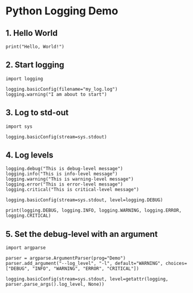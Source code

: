 # Python Logging Demo

## 1. Hello World
```
print("Hello, World!")
```

## 2. Start logging
```
import logging

logging.basicConfig(filename="my_log.log")
logging.warning("I am about to start")
```

## 3. Log to std-out
```
import sys

logging.basicConfig(stream=sys.stdout)
```

## 4. Log levels
```
logging.debug("This is debug-level message")
logging.info("This is info-level message")
logging.warning("This is warning-level message")
logging.error("This is error-level message")
logging.critical("This is critical-level message")
```

```
logging.basicConfig(stream=sys.stdout, level=logging.DEBUG)

print(logging.DEBUG, logging.INFO, logging.WARNING, logging.ERROR, logging.CRITICAL)
```

## 5. Set the debug-level with an argument
```
import argparse

parser = argparse.ArgumentParser(prog="Demo")
parser.add_argument("--log_level", "-l", default="WARNING", choices=["DEBUG", "INFO", "WARNING", "ERROR", "CRITICAL"])

logging.basicConfig(stream=sys.stdout, level=getattr(logging, parser.parse_args().log_level, None))
```
